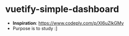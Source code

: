 # vuetify-simple-dashboard


- **Inspiration**: https://www.codeply.com/p/XI6uZlkGMy
- Purpose is to study :] <!-- always :D -->


<!--
sources:
https://mailchimp.com/pt-br/help/add-a-signup-form-to-your-website/

-->
